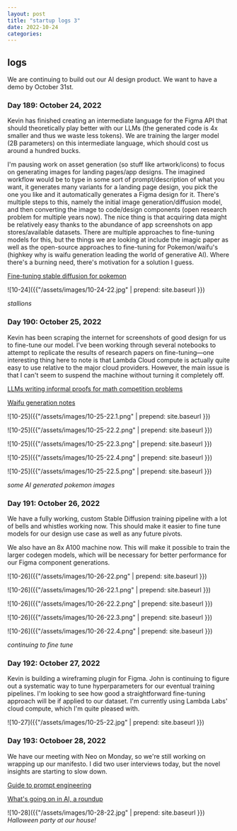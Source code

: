 ```yaml
---
layout: post
title: "startup logs 3"
date: 2022-10-24
categories:
---
```

## logs
We are continuing to build out our AI design product. We want to have a demo by October 31st.

### Day 189: October 24, 2022
Kevin has finished creating an intermediate language for the Figma API that should theoretically play better with our LLMs (the generated code is 4x smaller and thus we waste less tokens). We are training the larger model (2B parameters) on this intermediate language, which should cost us around a hundred bucks.

I'm pausing work on asset generation (so stuff like artwork/icons) to focus on generating images for landing pages/app designs. The imagined workflow would be to type in some sort of prompt/description of what you want, it generates many variants for a landing page design, you pick the one you like and it automatically generates a Figma design for it. There's multiple steps to this, namely the initial image generation/diffusion model, and then converting the image to code/design components (open research problem for multiple years now). The nice thing is that acquiring data might be relatively easy thanks to the abundance of app screenshots on app stores/available datasets. There are multiple approaches to fine-tuning models for this, but the things we are looking at include the imagic paper as well as the open-source approaches to fine-tuning for Pokemon/waifu's (highkey why is waifu generation leading the world of generative AI). Where there's a burning need, there's motivation for a solution I guess.

[Fine-tuning stable diffusion for pokemon](https://lambdalabs.com/blog/how-to-fine-tune-stable-diffusion-how-we-made-the-text-to-pokemon-model-at-lambda/)

![10-24]({{"/assets/images/10-24-22.jpg" | prepend: site.baseurl }})

*stallions*

### Day 190: October 25, 2022
Kevin has been scraping the internet for screenshots of good design for us to fine-tune our model. I've been working through several notebooks to attempt to replicate the results of research papers on fine-tuning—one interesting thing here to note is that Lambda Cloud compute is actually quite easy to use relative to the major cloud providers. However, the main issue is that I can't seem to suspend the machine without turning it completely off.

[LLMs writing informal proofs for math competition problems](https://twitter.com/AlbertQJiang/status/1584877475502301184)

[Waifu generation notes](https://gist.github.com/harubaru/f727cedacae336d1f7877c4bbe2196e1)

![10-25]({{"/assets/images/10-25-22.1.png" | prepend: site.baseurl }})

![10-25]({{"/assets/images/10-25-22.2.png" | prepend: site.baseurl }})

![10-25]({{"/assets/images/10-25-22.3.png" | prepend: site.baseurl }})

![10-25]({{"/assets/images/10-25-22.4.png" | prepend: site.baseurl }})

![10-25]({{"/assets/images/10-25-22.5.png" | prepend: site.baseurl }})

*some AI generated pokemon images*

### Day 191: October 26, 2022
We have a fully working, custom Stable Diffusion training pipeline with a lot of bells and whistles working now. This should make it easier to fine tune models for our design use case as well as any future pivots. 

We also have an 8x A100 machine now. This will make it possible to train the larger codegen models, which will be necessary for better performance for our Figma component generations.

![10-26]({{"/assets/images/10-26-22.png" | prepend: site.baseurl }})

![10-26]({{"/assets/images/10-26-22.1.png" | prepend: site.baseurl }})

![10-26]({{"/assets/images/10-26-22.2.png" | prepend: site.baseurl }})

![10-26]({{"/assets/images/10-26-22.3.png" | prepend: site.baseurl }})

![10-26]({{"/assets/images/10-26-22.4.png" | prepend: site.baseurl }})

*continuing to fine tune*

### Day 192: October 27, 2022
Kevin is building a wireframing plugin for Figma. John is continuing to figure out a systematic way to tune hyperparameters for our eventual training pipelines. I'm looking to see how good a straightforward fine-tuning approach will be if applied to our dataset. I'm currently using Lambda Labs' cloud compute, which I'm quite pleased with. 

![10-27]({{"/assets/images/10-25-22.jpg" | prepend: site.baseurl }})

### Day 193: Octoboer 28, 2022

We have our meeting with Neo on Monday, so we're still working on wrapping up our manifesto. I did two user interviews today, but the novel insights are starting to slow down.

[Guide to prompt engineering](https://cdn.openart.ai/assets/Stable%20Diffusion%20Prompt%20Book%20From%20OpenArt%2010-28.pdf)

[What's going on in AI, a roundup](https://twitter.com/bentossell/status/1585975733460955137?s=20&t=7iIzLi2wkdFQ-kKOIJeACw)

![10-28]({{"/assets/images/10-28-22.jpg" | prepend: site.baseurl }})
*Halloween party at our house!*